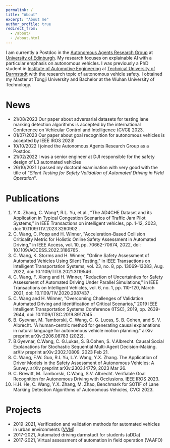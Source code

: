 ```yaml
---
permalink: /
title: "About"
excerpt: "About me"
author_profile: true
redirect_from: 
  - /about/
  - /about.html
---
```


I am currently a Postdoc in the [Autonomous Agents Research Group](https://agents.inf.ed.ac.uk/) at [University of Edinburgh](https://www.ed.ac.uk/). My research focuses on explainable AI with a particular emphasis on autonomous vehicles. I was previously a PhD student in [Institute of Automotive Engineering](https://www.fzd.tu-darmstadt.de/fzd/index.en.jsp) at [Technical University of Darmstadt](https://www.tu-darmstadt.de/) with the research topic of autonomous vehicle safety. I obtained my Master at Tongji University and Bachelor at the Wuhan University of Technology.  

News
======
- 21/08/2023 Our paper about adversarial datasets for testing lane marking detection algorithms is accepted by the international Conference on Vehicular Control and Intelligence (CVCI) 2023.
- 01/07/2023 Our paper about goal recognition for autonomous vehicles is accepted by IEEE IROS 2023!
- 10/10/2022 I joined the Autonomous Agents Research Group as a Postdoc.
- 21/02/2022 I was a senior engineer at DJI responsible for the safety design of L3 automated vehicles
- 26/10/2021 I passed my doctoral examination with very good with the title of "*Silent Testing for Safety Validation of Automated Driving in Field Operation*". 


Publications
======
1. Y.X. Zhang, C. Wang*, R.L. Yu, et al., “The AD4CHE Dataset and its Application in Typical Congestion Scenarios of Traffic Jam Pilot Systems,” in IEEE Transactions on intelligent vehicles, pp. 1-12, 2023, doi: 10.1109/TIV.2023.3260902 .
1. C. Wang, C. Popp and H. Winner, "Acceleration-Based Collision Criticality Metric for Holistic Online Safety Assessment in Automated Driving," in IEEE Access, vol. 10, pp. 70662-70674, 2022, doi: 10.1109/ACCESS.2022.3186765 .
2. C. Wang, K. Storms and H. Winner, "Online Safety Assessment of Automated Vehicles Using Silent Testing," in IEEE Transactions on Intelligent Transportation Systems, vol. 23, no. 8, pp. 13069-13083, Aug. 2022, doi: 10.1109/TITS.2021.3119546 .
3. C. Wang, F. Xiong and H. Winner, "Reduction of Uncertainties for Safety Assessment of Automated Driving Under Parallel Simulations," in IEEE Transactions on Intelligent Vehicles, vol. 6, no. 1, pp. 110-120, March 2021, doi: 10.1109/TIV.2020.2987437 .
4. C. Wang and H. Winner, "Overcoming Challenges of Validation Automated Driving and Identification of Critical Scenarios," 2019 IEEE Intelligent Transportation Systems Conference (ITSC), 2019, pp. 2639-2644, doi: 10.1109/ITSC.2019.8917045 .
5. B. Gyevnar, M. Tamborski, C. Wang, C. G. Lucas, S. B. Cohen, and S. V. Albrecht. "A human-centric method for generating causal explanations in natural language for autonomous vehicle motion planning." arXiv preprint arXiv:2206.08783  (2022).
6. B.Gyevnar, C.Wang, C. G.Lukas, S. B.Cohen, S. V.Albrecht. Causal Social Explanations for Stochastic Sequential Multi-Agent Decision-Making. arXiv preprint arXiv:2302.10809.  2023 Feb 21.
7. C. Wang, F.W. Guo, R.L Yu, L.Y. Wang, Y.X. Zhang. The Application of Driver Models in the Safety Assessment of Autonomous Vehicles: A Survey. arXiv preprint arXiv:2303.14779,  2023 Mar 26.
8. C. Brewitt, M. Tamborski, C.Wang, S.V. Albrecht. Verifiable Goal Recognition for Autonomous Driving with Occlusions. IEEE IROS 2023.
9. H.H. He, C. Wang, Y.X. Zhang, M. Zhao,  Benchmark for SOTIF of Lane Marking Detection Algorithms of Autonomous Vehicles, CVCI 2023.

Projects
======
- 2019-2021, Verification and validation methods for automated vehicles in urban environments ([VVM](https://www.vvm-projekt.de/en/))
- 2017-2021, Automated driving darmstadt for students (aDDa)
- 2017-2021, Virtual assessment of automation in field operation (VAAFO)
